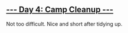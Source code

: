 ## [--- Day 4: Camp Cleanup ---](https://adventofcode.com/2022/day/4)

Not too difficult. Nice and short after tidying up.